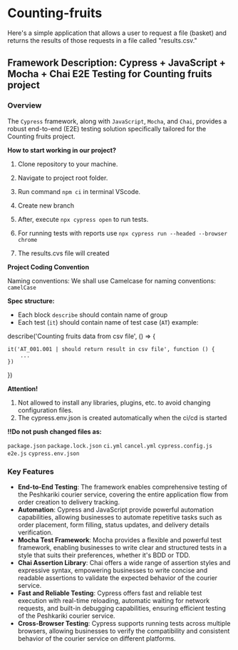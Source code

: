 # Counting-fruits
Here's a simple application that allows a user to request a file (basket) and returns the results of those requests in a file called "results.csv."
## Framework Description: Cypress + JavaScript + Mocha + Chai E2E Testing for Counting fruits project

### Overview
The `Cypress` framework, along with `JavaScript`, `Mocha`, and `Chai`, provides a robust end-to-end (E2E) testing solution specifically tailored for the Counting fruits project. 

**How to start working in our project?**

1. Clone repository to your machine.

2. Navigate to project root folder.

3. Run command ```npm ci``` in terminal VScode.
   
4. Create new branch

5. After, execute ```npx cypress open```  to run tests.
   
6. For running tests with reports use ```npx cypress run --headed --browser chrome```
   
8. The results.cvs file will created

**Project Coding Convention**

Naming conventions:
We shall use Camelcase for naming conventions: ```camelCase```

**Spec structure:**

- Each block ```describe``` should contain name of group
- Each test (```it```) should contain name of test case (```AT```) 
example:

describe('Counting fruits data from csv file', () => {

    it('AT_001.001 | should return result in csv file', function () {
        ...
    })
})

**Attention!**

1. Not allowed to install any libraries, plugins, etc. to avoid changing configuration files.
2. The cypress.env.json is created automatically when the ci/cd is started

**!!Do not push changed files as:**

```package.json```
```package.lock.json```
```ci.yml```
```cancel.yml```
```cypress.config.js```
```e2e.js```
```cypress.env.json```

### Key Features
- **End-to-End Testing**: The framework enables comprehensive testing of the Peshkariki courier service, covering the entire application flow from order creation to delivery tracking.
- **Automation**: Cypress and JavaScript provide powerful automation capabilities, allowing businesses to automate repetitive tasks such as order placement, form filling, status updates, and delivery details verification.
- **Mocha Test Framework**: Mocha provides a flexible and powerful test framework, enabling businesses to write clear and structured tests in a style that suits their preferences, whether it's BDD or TDD.
- **Chai Assertion Library**: Chai offers a wide range of assertion styles and expressive syntax, empowering businesses to write concise and readable assertions to validate the expected behavior of the courier service.
- **Fast and Reliable Testing**: Cypress offers fast and reliable test execution with real-time reloading, automatic waiting for network requests, and built-in debugging capabilities, ensuring efficient testing of the Peshkariki courier service.
- **Cross-Browser Testing**: Cypress supports running tests across multiple browsers, allowing businesses to verify the compatibility and consistent behavior of the courier service on different platforms.



